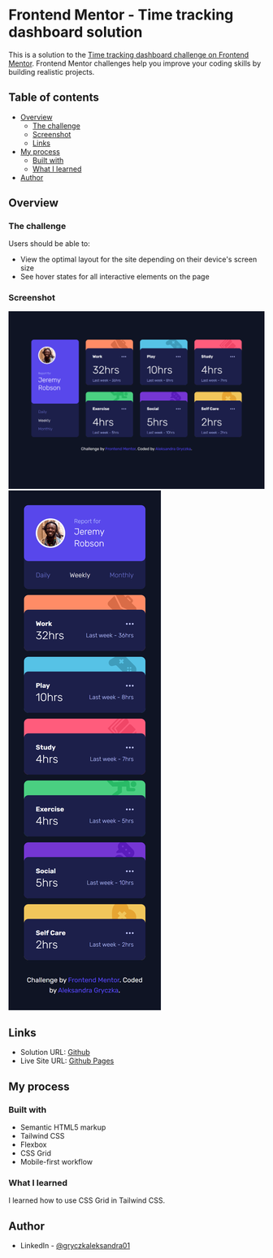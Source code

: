 # Frontend Mentor - Time tracking dashboard solution
This is a solution to the [Time tracking dashboard challenge on Frontend Mentor](https://www.frontendmentor.io/challenges/time-tracking-dashboard-UIQ7167Jw). Frontend Mentor challenges help you improve your coding skills by building realistic projects.
## Table of contents
- [Overview](#overview)
  - [The challenge](#The-challenge)
  - [Screenshot](#Screenshot)
  - [Links](#Links)
- [My process](#My-process)
  - [Built with](#Built-with)
  - [What I learned](#What-I-learned)
- [Author](#Author)

## Overview
### The challenge
Users should be able to:

- View the optimal layout for the site depending on their device's screen size
- See hover states for all interactive elements on the page

### Screenshot
![Screenshoot](screenshoots/time-tracking-dashboard-desktop-screen.png)
![Screenshoot](screenshoots/time-tracking-dashboard-mobile-screen.png)

## Links
- Solution URL: [Github](https://github.com/Emmettek/time-tracking-dashboard)
- Live Site URL: [Github Pages](https://emmettek.github.io/time-tracking-dashboard/)

## My process
### Built with
- Semantic HTML5 markup
- Tailwind CSS
- Flexbox
- CSS Grid
- Mobile-first workflow

### What I learned
I learned how to use CSS Grid in Tailwind CSS.

## Author
- LinkedIn - [@gryczkaleksandra01](https://www.linkedin.com/in/gryczkaleksandra01/)
